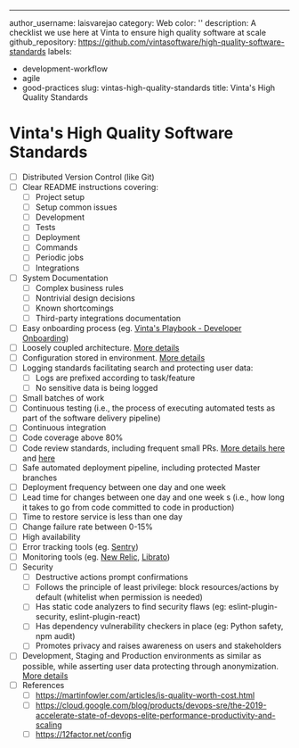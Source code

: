 ---
author_username: laisvarejao
category: Web
color: ''
description: A checklist we use here at Vinta to ensure high quality software at scale
github_repository: https://github.com/vintasoftware/high-quality-software-standards
labels:
- development-workflow
- agile
- good-practices
slug: vintas-high-quality-standards
title: Vinta's High Quality Standards

# Vinta's High Quality Software Standards

* [ ] Distributed Version Control (like Git)
* [ ] Clear README instructions covering:
    * [ ] Project setup
    * [ ] Setup common issues
	* [ ] Development
    * [ ] Tests
    * [ ] Deployment
    * [ ] Commands
    * [ ] Periodic jobs
    * [ ] Integrations
* [ ] System Documentation
    * [ ] Complex business rules
    * [ ] Nontrivial design decisions
    * [ ] Known shortcomings
    * [ ] Third-party integrations documentation
* [ ] Easy onboarding process (eg. [Vinta's Playbook - Developer Onboarding](https://github.com/vintasoftware/playbook/blob/89810e160c8bfb65de63237d2dc8a910ff265e5d/checklists/developer_onboarding.md))
* [ ] Loosely coupled architecture. [More details](https://www.coursera.org/lecture/devops-culture-and-mindset/the-importance-of-loosely-coupled-architecture-teams-eEmIN)
* [ ] Configuration stored in environment. [More details](https://12factor.net/config)
* [ ] Logging standards facilitating search and protecting user data:
    * [ ] Logs are prefixed according to task/feature
    * [ ] No sensitive data is being logged 
* [ ] Small batches of work
* [ ] Continuous testing (i.e., the process of executing automated tests as part of the software delivery pipeline)
* [ ] Continuous integration
* [ ] Code coverage above 80%
* [ ] Code review standards, including frequent small PRs. [More details here](https://devchecklists.com/pull-requests-checklist/) and [here](https://blog.newrelic.com/engineering/code-review-guidelines/)
* [ ] Safe automated deployment pipeline, including protected Master branches
* [ ] Deployment frequency between one day and one week
* [ ] Lead time for changes between one day and one week s (i.e., how long it takes to go from code committed to code in production)
* [ ] Time to restore service is less than one day
* [ ] Change failure rate between 0-15%
* [ ] High availability
* [ ] Error tracking tools (eg. [Sentry](https://sentry.io/welcome/))
* [ ] Monitoring tools (eg. [New Relic](https://newrelic.com/), [Librato](https://www.librato.com/))
* [ ] Security 
    * [ ] Destructive actions prompt confirmations
    * [ ] Follows the principle of least privilege: block resources/actions by default (whitelist when permission is needed)
    * [ ] Has static code analyzers to find security flaws (eg: eslint-plugin-security, eslint-plugin-react)
    * [ ] Has dependency vulnerability checkers in place (eg: Python safety, npm audit)
    * [ ] Promotes privacy and raises awareness on users and stakeholders
* [ ] Development, Staging and Production environments as similar as possible, while asserting user data protecting through anonymization. [More details](https://docs.google.com/presentation/d/1d1AEIg9_GLCL62E8Nkfcu4W5UyNXK8mR8ynDqcaomMo/edit) 
* [ ] References 
    * [ ] https://martinfowler.com/articles/is-quality-worth-cost.html
    * [ ] https://cloud.google.com/blog/products/devops-sre/the-2019-accelerate-state-of-devops-elite-performance-productivity-and-scaling
    * [ ] https://12factor.net/config

